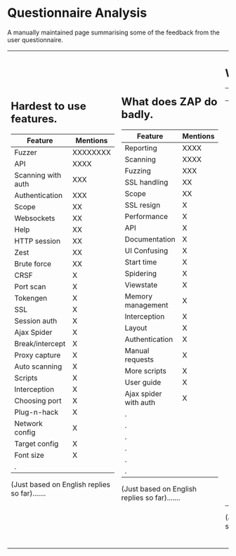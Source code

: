 # Questionnaire Analysis

A manually maintained page summarising some of the feedback from the user questionnaire.

<table>
<tr><td>

<h2>Hardest to use features.</h2>
<table><thead><th> <b>Feature</b>         </th><th> <b>Mentions</b> </th></thead><tbody>
<tr><td> Fuzzer                 </td><td> XXXXXXXX        </td></tr>
<tr><td> API                    </td><td> XXXX            </td></tr>
<tr><td> Scanning with auth     </td><td> XXX             </td></tr>
<tr><td> Authentication         </td><td> XXX             </td></tr>
<tr><td> Scope                  </td><td> XX              </td></tr>
<tr><td> Websockets             </td><td> XX              </td></tr>
<tr><td> Help                   </td><td> XX              </td></tr>
<tr><td> HTTP session           </td><td> XX              </td></tr>
<tr><td> Zest                   </td><td> XX              </td></tr>
<tr><td> Brute force            </td><td> XX              </td></tr>
<tr><td> CRSF                   </td><td> X               </td></tr>
<tr><td> Port scan              </td><td> X               </td></tr>
<tr><td> Tokengen               </td><td> X               </td></tr>
<tr><td> SSL                    </td><td> X               </td></tr>
<tr><td> Session auth           </td><td> X               </td></tr>
<tr><td> Ajax Spider            </td><td> X               </td></tr>
<tr><td> Break/intercept        </td><td> X               </td></tr>
<tr><td> Proxy capture          </td><td> X               </td></tr>
<tr><td> Auto scanning          </td><td> X               </td></tr>
<tr><td> Scripts                </td><td> X               </td></tr>
<tr><td> Interception           </td><td> X               </td></tr>
<tr><td> Choosing port          </td><td> X               </td></tr>
<tr><td> Plug-n-hack            </td><td> X               </td></tr>
<tr><td> Network config         </td><td> X               </td></tr>
<tr><td> Target config          </td><td> X               </td></tr>
<tr><td> Font size              </td><td> X               </td></tr>
<tr><td> .                      </td><td>                 </td></tr></tbody></table>

(Just based on English replies so far).......<br>
<br>
</td><td>

<h2>What does ZAP do badly.</h2>
<table><thead><th> <b>Feature</b>         </th><th> <b>Mentions</b> </th></thead><tbody>
<tr><td> Reporting              </td><td> XXXX            </td></tr>
<tr><td> Scanning               </td><td> XXXX            </td></tr>
<tr><td> Fuzzing                </td><td> XXX             </td></tr>
<tr><td> SSL handling           </td><td> XX              </td></tr>
<tr><td> Scope                  </td><td> XX              </td></tr>
<tr><td> SSL resign             </td><td> X               </td></tr>
<tr><td> Performance            </td><td> X               </td></tr>
<tr><td> API                    </td><td> X               </td></tr>
<tr><td> Documentation          </td><td> X               </td></tr>
<tr><td> UI Confusing           </td><td> X               </td></tr>
<tr><td> Start time             </td><td> X               </td></tr>
<tr><td> Spidering              </td><td> X               </td></tr>
<tr><td> Viewstate              </td><td> X               </td></tr>
<tr><td> Memory management      </td><td> X               </td></tr>
<tr><td> Interception           </td><td> X               </td></tr>
<tr><td> Layout                 </td><td> X               </td></tr>
<tr><td> Authentication         </td><td> X               </td></tr>
<tr><td> Manual requests        </td><td> X               </td></tr>
<tr><td> More scripts           </td><td> X               </td></tr>
<tr><td> User guide             </td><td> X               </td></tr>
<tr><td> Ajax spider with auth  </td><td> X               </td></tr>
<tr><td> .                      </td><td>                 </td></tr>
<tr><td> .                      </td><td>                 </td></tr>
<tr><td> .                      </td><td>                 </td></tr>
<tr><td> .                      </td><td>                 </td></tr>
<tr><td> .                      </td><td>                 </td></tr>
<tr><td> .                      </td><td>                 </td></tr></tbody></table>

(Just based on English replies so far).......<br>
<br>
</td><td>

<h2>Whats missing.</h2>
<table><thead><th> <b>Feature</b>         </th><th> <b>Mentions</b> </th></thead><tbody>
<tr><td> Multi-fuzzing          </td><td> XXX             </td></tr>
<tr><td> Better scope           </td><td> XX              </td></tr>
<tr><td> Better reporting       </td><td> XX              </td></tr>
<tr><td> Burp repeater          </td><td> XX              </td></tr>
<tr><td> Scanning with auth     </td><td> XX              </td></tr>
<tr><td> SSL Passthrough        </td><td> X               </td></tr>
<tr><td> HTTP Method rule       </td><td> X               </td></tr>
<tr><td> SSL checking           </td><td> X               </td></tr>
<tr><td> More tools (?)         </td><td> X               </td></tr>
<tr><td> Summary reporting      </td><td> X               </td></tr>
<tr><td> Better API docs        </td><td> X               </td></tr>
<tr><td> Auto exploiter         </td><td> X               </td></tr>
<tr><td> Better 3rd party integration </td><td> X               </td></tr>
<tr><td> Web service scanning   </td><td> X               </td></tr>
<tr><td> Append null bytes      </td><td> X               </td></tr>
<tr><td> Macros                 </td><td> X               </td></tr>
<tr><td> Combined URL/Base64 decoding </td><td> X               </td></tr>
<tr><td> Framework detection    </td><td> X               </td></tr>
<tr><td> Filter history         </td><td> X               </td></tr>
<tr><td> Keyboard shortcuts     </td><td> X               </td></tr>
<tr><td> External editing       </td><td> X               </td></tr>
<tr><td> Pre/port process       </td><td> X               </td></tr>
<tr><td> Encoder/decoder        </td><td> X               </td></tr>
<tr><td> Layout selection       </td><td> X               </td></tr>
<tr><td> Selenium integration   </td><td> X               </td></tr>
<tr><td> .                      </td><td>                 </td></tr>
<tr><td> .                      </td><td>                 </td></tr></tbody></table>



(Just based on English replies so far)<br>
<br>
</td><td>

</td></tr>


</table>
